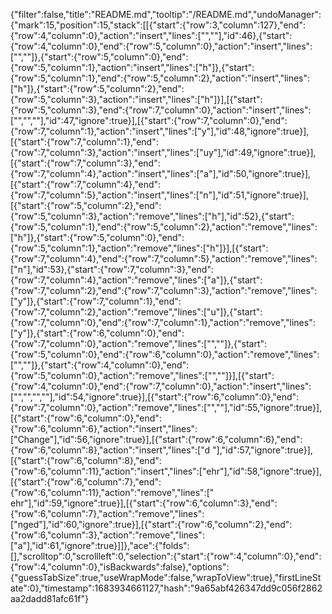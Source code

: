 {"filter":false,"title":"README.md","tooltip":"/README.md","undoManager":{"mark":15,"position":15,"stack":[[{"start":{"row":3,"column":127},"end":{"row":4,"column":0},"action":"insert","lines":["",""],"id":46},{"start":{"row":4,"column":0},"end":{"row":5,"column":0},"action":"insert","lines":["",""]},{"start":{"row":5,"column":0},"end":{"row":5,"column":1},"action":"insert","lines":["h"]},{"start":{"row":5,"column":1},"end":{"row":5,"column":2},"action":"insert","lines":["h"]},{"start":{"row":5,"column":2},"end":{"row":5,"column":3},"action":"insert","lines":["h"]}],[{"start":{"row":5,"column":3},"end":{"row":7,"column":0},"action":"insert","lines":["","",""],"id":47,"ignore":true}],[{"start":{"row":7,"column":0},"end":{"row":7,"column":1},"action":"insert","lines":["y"],"id":48,"ignore":true}],[{"start":{"row":7,"column":1},"end":{"row":7,"column":3},"action":"insert","lines":["uy"],"id":49,"ignore":true}],[{"start":{"row":7,"column":3},"end":{"row":7,"column":4},"action":"insert","lines":["a"],"id":50,"ignore":true}],[{"start":{"row":7,"column":4},"end":{"row":7,"column":5},"action":"insert","lines":["n"],"id":51,"ignore":true}],[{"start":{"row":5,"column":2},"end":{"row":5,"column":3},"action":"remove","lines":["h"],"id":52},{"start":{"row":5,"column":1},"end":{"row":5,"column":2},"action":"remove","lines":["h"]},{"start":{"row":5,"column":0},"end":{"row":5,"column":1},"action":"remove","lines":["h"]}],[{"start":{"row":7,"column":4},"end":{"row":7,"column":5},"action":"remove","lines":["n"],"id":53},{"start":{"row":7,"column":3},"end":{"row":7,"column":4},"action":"remove","lines":["a"]},{"start":{"row":7,"column":2},"end":{"row":7,"column":3},"action":"remove","lines":["y"]},{"start":{"row":7,"column":1},"end":{"row":7,"column":2},"action":"remove","lines":["u"]},{"start":{"row":7,"column":0},"end":{"row":7,"column":1},"action":"remove","lines":["y"]},{"start":{"row":6,"column":0},"end":{"row":7,"column":0},"action":"remove","lines":["",""]},{"start":{"row":5,"column":0},"end":{"row":6,"column":0},"action":"remove","lines":["",""]},{"start":{"row":4,"column":0},"end":{"row":5,"column":0},"action":"remove","lines":["",""]}],[{"start":{"row":4,"column":0},"end":{"row":7,"column":0},"action":"insert","lines":["","","",""],"id":54,"ignore":true}],[{"start":{"row":6,"column":0},"end":{"row":7,"column":0},"action":"remove","lines":["",""],"id":55,"ignore":true}],[{"start":{"row":6,"column":0},"end":{"row":6,"column":6},"action":"insert","lines":["Change"],"id":56,"ignore":true}],[{"start":{"row":6,"column":6},"end":{"row":6,"column":8},"action":"insert","lines":["d "],"id":57,"ignore":true}],[{"start":{"row":6,"column":8},"end":{"row":6,"column":11},"action":"insert","lines":["ehr"],"id":58,"ignore":true}],[{"start":{"row":6,"column":7},"end":{"row":6,"column":11},"action":"remove","lines":[" ehr"],"id":59,"ignore":true}],[{"start":{"row":6,"column":3},"end":{"row":6,"column":7},"action":"remove","lines":["nged"],"id":60,"ignore":true}],[{"start":{"row":6,"column":2},"end":{"row":6,"column":3},"action":"remove","lines":["a"],"id":61,"ignore":true}]]},"ace":{"folds":[],"scrolltop":0,"scrollleft":0,"selection":{"start":{"row":4,"column":0},"end":{"row":4,"column":0},"isBackwards":false},"options":{"guessTabSize":true,"useWrapMode":false,"wrapToView":true},"firstLineState":0},"timestamp":1683934661127,"hash":"9a65abf426347dd9c056f2862aa2dadd81afc61f"}
